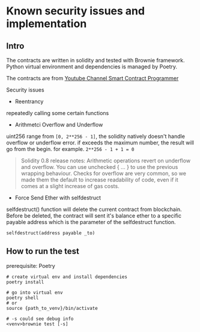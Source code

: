 # Known security issues and implementation

## Intro

The contracts are written in solidity and tested with Brownie framework. Python virtual environment and dependencies is managed by Poetry.

The contracts are from [Youtube Channel Smart Contract Programmer](https://www.youtube.com/watch?v=4Mm3BCyHtDY&list=PLO5VPQH6OWdWsCgXJT9UuzgbC8SPvTRi5)

Security issues

- Reentrancy

repeatedly calling some certain functions

- Arithmetci Overflow and Underflow

uint256 range from `[0, 2**256 - 1]`, the solidity natively doesn't handle overflow or underflow error. if exceeds the maximum number, the result will go from the begin. for example. `2**256 - 1 + 1 = 0`

> Solidity 0.8 release notes: Arithmetic operations revert on underflow and overflow. You can use unchecked { ... } to use the previous wrapping behaviour. Checks for overflow are very common, so we made them the default to increase readability of code, even if it comes at a slight increase of gas costs.

- Force Send Ether with selfdestruct

selfdestruct() function will delete the current contract from blockchain. Before be deleted, the contract will sent it's balance ether to a specific payable address which is the parameter of the selfdestruct function.

```solidity
selfdestruct(address payable _to)
```

## How to run the test

prerequisite: Poetry

```
# create virtual env and install dependencies
poetry install

# go into virtual env 
poetry shell
# or
source {path_to_venv}/bin/activate
```

```
# -s could see debug info
<venv>brownie test [-s]
```
